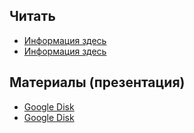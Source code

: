 ## Читать
- [Информация здесь](https://github.com/EPM-RD-NETLAB/.NET-Framework-modules/tree/master/M21.%20ADO.NET%20intro)
- [Информация здесь](https://github.com/EPM-RD-NETLAB/.NET-Framework-modules/tree/master/M22.%20ADO.NET%20EF)


## Материалы (презентация)
- [Google Disk](https://drive.google.com/drive/u/0/folders/1AWDZn4clMWZ1TBuWY6-90E2inkJBBJCo)
- [Google Disk](https://drive.google.com/drive/u/0/folders/1Xhk7RJot31_uNoY4cmnOc6TcbyJm_YE5)
